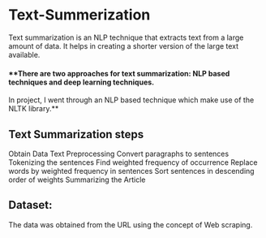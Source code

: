 # **Text-Summerization**

Text summarization is an NLP technique that extracts text from a large amount of data. It helps in creating a shorter version of the large text available.

#### **There are two approaches for text summarization: NLP based techniques and deep learning techniques.
In project, I went through an NLP based technique which make use of the NLTK library.**

## **Text Summarization steps**
Obtain Data
Text Preprocessing
Convert paragraphs to sentences
Tokenizing the sentences
Find weighted frequency of occurrence
Replace words by weighted frequency in sentences
Sort sentences in descending order of weights
Summarizing the Article

## **Dataset:**
The data was obtained from the URL using the concept of Web scraping. 
